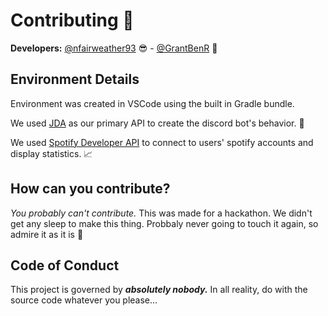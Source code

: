 # Contributing 🤝
**Developers:** [@nfairweather93](https://github.com/nfairweather93) 😎 - [@GrantBenR](https://github.com/GrantBenR) 🥸

## Environment Details
Environment was created in VSCode using the built in Gradle bundle.

We used [JDA](https://jda.wiki/setup/intellij/) as our primary API to create the discord bot's behavior. 🤖

We used [Spotify Developer API](https://developer.spotify.com/documentation/web-api) to connect to users' spotify accounts and display statistics. 📈

## How can you contribute?
*You probably can't contribute.* This was made for a hackathon. We didn't get any sleep to make this thing. Probbaly never going to touch it again, so admire it as it is 🤩

## Code of Conduct
This project is governed by ***absolutely nobody.*** In all reality, do with the source code whatever you please...